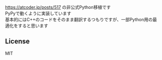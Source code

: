 https://atcoder.jp/posts/517 の非公式Python移植です\
PyPyで動くように実装しています\
基本的にはC++のコードをそのまま翻訳するつもりですが、一部Python用の最適化をすると思います

## License
MIT
